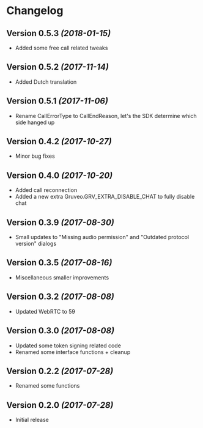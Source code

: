 Changelog
==========

Version 0.5.3 *(2018-01-15)*
----------------------------

 * Added some free call related tweaks

Version 0.5.2 *(2017-11-14)*
----------------------------

 * Added Dutch translation

Version 0.5.1 *(2017-11-06)*
----------------------------

 * Rename CallErrorType to CallEndReason, let's the SDK determine which side hanged up

Version 0.4.2 *(2017-10-27)*
----------------------------

 * Minor bug fixes

Version 0.4.0 *(2017-10-20)*
----------------------------

 * Added call reconnection
 * Added a new extra Gruveo.GRV_EXTRA_DISABLE_CHAT to fully disable chat

Version 0.3.9 *(2017-08-30)*
----------------------------

 * Small updates to "Missing audio permission" and "Outdated protocol version" dialogs

Version 0.3.5 *(2017-08-16)*
----------------------------

 * Miscellaneous smaller improvements

Version 0.3.2 *(2017-08-08)*
----------------------------

 * Updated WebRTC to 59

Version 0.3.0 *(2017-08-08)*
----------------------------

 * Updated some token signing related code
 * Renamed some interface functions + cleanup

Version 0.2.2 *(2017-07-28)*
----------------------------

 * Renamed some functions
 
Version 0.2.0 *(2017-07-28)*
----------------------------

 * Initial release
